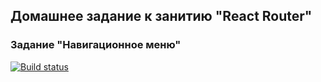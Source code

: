 ## Домашнее задание к занитию "React Router"
### Задание "Навигационное меню"


[![Build status](https://ci.appveyor.com/api/projects/status/7tik3uc25xmqawbr?svg=true)](https://ci.appveyor.com/project/JaneKhris/ra-hw-router-menu)
